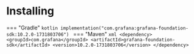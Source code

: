 # Installing

=== "Gradle"
    ```kotlin
    implementation("com.grafana:grafana-foundation-sdk:10.2.0-1731803706")
    ```
=== "Maven"
    ```xml
    <dependency>
        <groupId>com.grafana</groupId>
        <artifactId>grafana-foundation-sdk</artifactId>
        <version>10.2.0-1731803706</version>
    </dependency>
    ```
